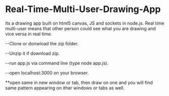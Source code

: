 # Real-Time-Multi-User-Drawing-App
Its a drawing app built on html5 canvas, JS and sockets in node.js. Real time multi-user means that other person could see what you are drawing and vice versa in real time.


--Clone or donwload the zip folder.

--Unzip it if download zip.

--run app.js via command line (type node app.js).

--open localhost:3000 on your browser.

**open same in new window or tab, then draw on one and you will find same pattern appearing on ither windows or tabs as well.
